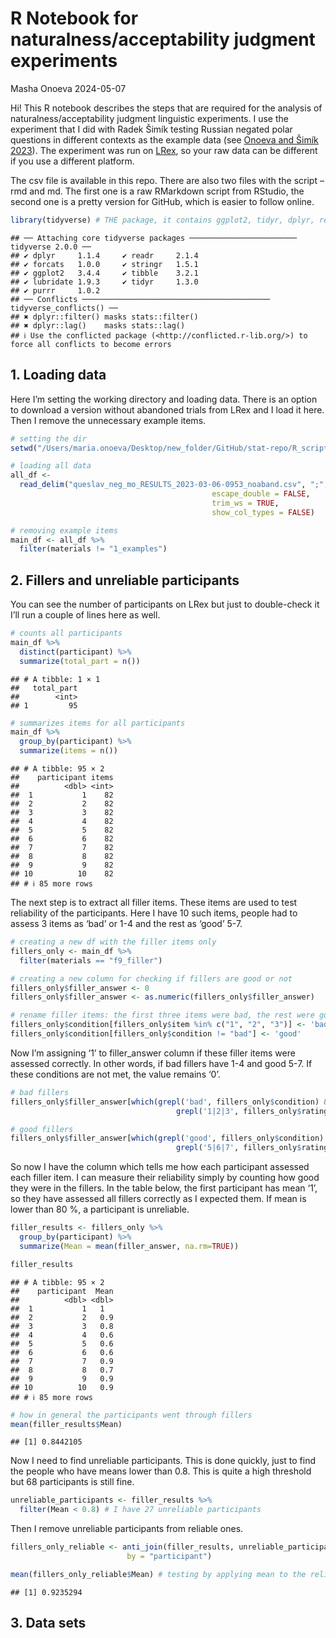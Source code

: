 R Notebook for naturalness/acceptability judgment experiments
================
Masha Onoeva
2024-05-07

Hi! This R notebook describes the steps that are required for the
analysis of naturalness/acceptability judgment linguistic experiments. I
use the experiment that I did with Radek Šimík testing Russian negated
polar questions in different contexts as the example data (see [Onoeva
and Šimík
2023](https://mariaonoeva.github.io/assets/pdf/FDSL16_RuNPQs_Onoeva_Simik.pdf)).
The experiment was run on [LRex](https://www.l-rex.de/), so your raw
data can be different if you use a different platform.

The csv file is available in this repo. There are also two files with
the script – rmd and md. The first one is a raw RMarkdown script from
RStudio, the second one is a pretty version for GitHub, which is easier
to follow online.

``` r
library(tidyverse) # THE package, it contains ggplot2, tidyr, dplyr, readr and more
```

    ## ── Attaching core tidyverse packages ──────────────────────── tidyverse 2.0.0 ──
    ## ✔ dplyr     1.1.4     ✔ readr     2.1.4
    ## ✔ forcats   1.0.0     ✔ stringr   1.5.1
    ## ✔ ggplot2   3.4.4     ✔ tibble    3.2.1
    ## ✔ lubridate 1.9.3     ✔ tidyr     1.3.0
    ## ✔ purrr     1.0.2     
    ## ── Conflicts ────────────────────────────────────────── tidyverse_conflicts() ──
    ## ✖ dplyr::filter() masks stats::filter()
    ## ✖ dplyr::lag()    masks stats::lag()
    ## ℹ Use the conflicted package (<http://conflicted.r-lib.org/>) to force all conflicts to become errors

## 1. Loading data

Here I’m setting the working directory and loading data. There is an
option to download a version without abandoned trials from LRex and I
load it here. Then I remove the unnecessary example items.

``` r
# setting the dir
setwd("/Users/maria.onoeva/Desktop/new_folder/GitHub/stat-repo/R_script_new")

# loading all data
all_df <-
  read_delim("queslav_neg_mo_RESULTS_2023-03-06-0953_noaband.csv", ";",
                                             escape_double = FALSE,
                                             trim_ws = TRUE,
                                             show_col_types = FALSE)

# removing example items
main_df <- all_df %>%
  filter(materials != "1_examples")
```

## 2. Fillers and unreliable participants

You can see the number of participants on LRex but just to double-check
it I’ll run a couple of lines here as well.

``` r
# counts all participants 
main_df %>%
  distinct(participant) %>%
  summarize(total_part = n())
```

    ## # A tibble: 1 × 1
    ##   total_part
    ##        <int>
    ## 1         95

``` r
# summarizes items for all participants 
main_df %>%
  group_by(participant) %>%
  summarize(items = n())
```

    ## # A tibble: 95 × 2
    ##    participant items
    ##          <dbl> <int>
    ##  1           1    82
    ##  2           2    82
    ##  3           3    82
    ##  4           4    82
    ##  5           5    82
    ##  6           6    82
    ##  7           7    82
    ##  8           8    82
    ##  9           9    82
    ## 10          10    82
    ## # ℹ 85 more rows

The next step is to extract all filler items. These items are used to
test reliability of the participants. Here I have 10 such items, people
had to assess 3 items as ‘bad’ or 1-4 and the rest as ‘good’ 5-7.

``` r
# creating a new df with the filler items only 
fillers_only <- main_df %>%
  filter(materials == "f9_filler")

# creating a new column for checking if fillers are good or not 
fillers_only$filler_answer <- 0 
fillers_only$filler_answer <- as.numeric(fillers_only$filler_answer)

# rename filler items: the first three items were bad, the rest were good
fillers_only$condition[fillers_only$item %in% c("1", "2", "3")] <- 'bad'
fillers_only$condition[fillers_only$condition != "bad"] <- 'good'
```

Now I’m assigning ‘1’ to filler_answer column if these filler items were
assessed correctly. In other words, if bad fillers have 1-4 and good
5-7. If these conditions are not met, the value remains ‘0’.

``` r
# bad fillers
fillers_only$filler_answer[which(grepl('bad', fillers_only$condition) &
                                     grepl('1|2|3', fillers_only$rating1))] <- 1

# good fillers 
fillers_only$filler_answer[which(grepl('good', fillers_only$condition) &
                                     grepl('5|6|7', fillers_only$rating1))] <- 1
```

So now I have the column which tells me how each participant assessed
each filler item. I can measure their reliability simply by counting how
good they were in the fillers. In the table below, the first participant
has mean ‘1’, so they have assessed all fillers correctly as I expected
them. If mean is lower than 80 %, a participant is unreliable.

``` r
filler_results <- fillers_only %>% 
  group_by(participant) %>%
  summarize(Mean = mean(filler_answer, na.rm=TRUE))

filler_results
```

    ## # A tibble: 95 × 2
    ##    participant  Mean
    ##          <dbl> <dbl>
    ##  1           1   1  
    ##  2           2   0.9
    ##  3           3   0.8
    ##  4           4   0.6
    ##  5           5   0.6
    ##  6           6   0.6
    ##  7           7   0.9
    ##  8           8   0.7
    ##  9           9   0.9
    ## 10          10   0.9
    ## # ℹ 85 more rows

``` r
# how in general the participants went through fillers 
mean(filler_results$Mean)
```

    ## [1] 0.8442105

Now I need to find unreliable participants. This is done quickly, just
to find the people who have means lower than 0.8. This is quite a high
threshold but 68 participants is still fine.

``` r
unreliable_participants <- filler_results %>% 
  filter(Mean < 0.8) # I have 27 unreliable participants
```

Then I remove unreliable participants from reliable ones.

``` r
fillers_only_reliable <- anti_join(filler_results, unreliable_participants, 
                          by = "participant")

mean(fillers_only_reliable$Mean) # testing by applying mean to the reliable df
```

    ## [1] 0.9235294

## 3. Data sets
